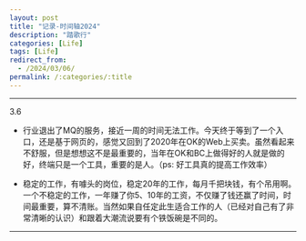 ```yaml
---
layout: post
title: "记录-时间轴2024"
description: "踏歌行"
categories: [Life]
tags: [Life]
redirect_from:
  - /2024/03/06/
permalink: /:categories/:title
---
```


****

3.6

* 行业退出了MQ的服务，接近一周的时间无法工作。今天终于等到了一个入口，还是基于网页的，感觉又回到了2020年在OK的Web上买卖。虽然看起来不舒服，但是想想这不是最重要的，当年在OK和BC上做得好的人就是做的好，终端只是一个工具，重要的是人。（ps: 好工具真的提高工作效率）

* 稳定的工作，有噱头的岗位，稳定20年的工作，每月千把块钱，有个吊用啊。一个不稳定的工作，一年赚了你5、10年的工资，不仅赚了钱还赢了时间，时间最重要，算不清账。当然如果自任定此生适合工作的人（已经对自己有了非常清晰的认识）和跟着大潮流说要有个铁饭碗是不同的。


****